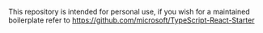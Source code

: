 This repository is intended for personal use, if you wish for a maintained boilerplate refer to https://github.com/microsoft/TypeScript-React-Starter
